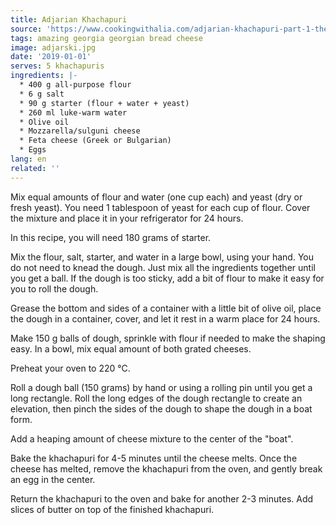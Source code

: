 ```yaml
---
title: Adjarian Khachapuri
source: 'https://www.cookingwithalia.com/adjarian-khachapuri-part-1-the-dough/'
tags: amazing georgia georgian bread cheese
image: adjarski.jpg
date: '2019-01-01'
serves: 5 khachapuris
ingredients: |-
  * 400 g all-purpose flour
  * 6 g salt
  * 90 g starter (flour + water + yeast)
  * 260 ml luke-warm water
  * Olive oil
  * Mozzarella/sulguni cheese
  * Feta cheese (Greek or Bulgarian)
  * Eggs
lang: en
related: ''
---
```

Mix equal amounts of flour and water (one cup each) and yeast (dry or fresh yeast). You need 1 tablespoon of yeast for each cup of flour. Cover the mixture and place it in your refrigerator for 24 hours.

In this recipe, you will need 180 grams of starter.

Mix the flour, salt, starter, and water in a large bowl, using your hand. You do not need to knead the dough. Just mix all the ingredients together until you get a ball. If the dough is too sticky, add a bit of flour to make it easy for you to roll the dough.

Grease the bottom and sides of a container with a little bit of olive oil, place the dough in a container, cover, and let it rest in a warm place for 24 hours.

Make 150 g balls of dough, sprinkle with flour if needed to make the shaping easy. In a bowl, mix equal amount of both grated cheeses.

Preheat your oven to 220 °C.

Roll a dough ball (150 grams) by hand or using a rolling pin until you get a long rectangle. Roll the long edges of the dough rectangle to create an elevation, then pinch the sides of the dough to shape the dough in a boat form.

Add a heaping amount of cheese mixture to the center of the "boat".

Bake the khachapuri for 4-5 minutes until the cheese melts. Once the cheese has melted, remove the khachapuri from the oven, and gently break an egg in the center.

Return the khachapuri to the oven and bake for another 2-3 minutes. Add slices of butter on top of the finished khachapuri.